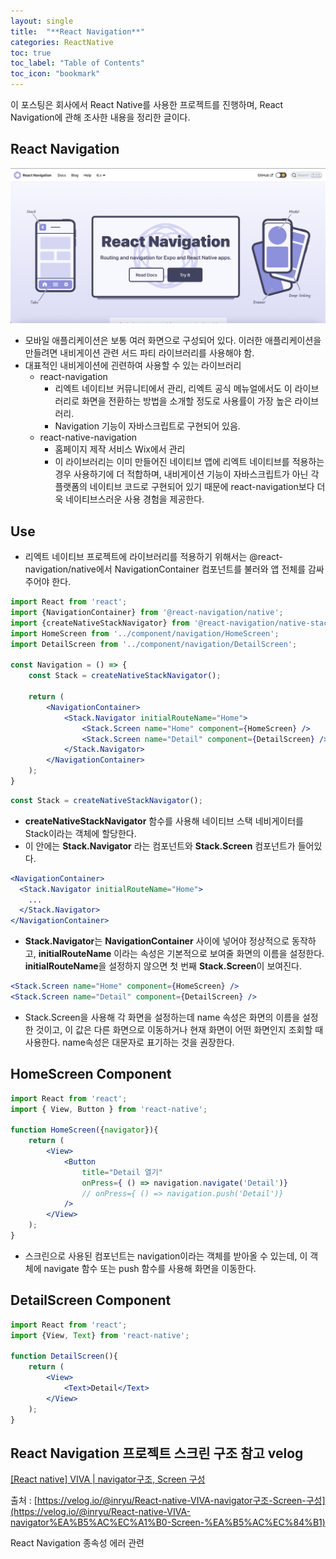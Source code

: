```yaml
---
layout: single
title:  "**React Navigation**"
categories: ReactNative
toc: true
toc_label: "Table of Contents"
toc_icon: "bookmark"
---
```


이 포스팅은 회사에서 React Native를 사용한 프로젝트를 진행하며, 
React Navigation에 관해 조사한 내용을 정리한 글이다. 

## React Navigation

![ReactNavigation1](/assets/images/posts/2022-12-26-React-Navigation/ReactNavigation1.png)

- 모바일 애플리케이션은 보통 여러 화면으로 구성되어 있다. 이러한 애플리케이션을 만들려면 내비게이션 관련 서드 파티 라이브러리를 사용해야 함.
- 대표적인 내비게이션에 괸련하여 사용할 수 있는 라이브러리
  - react-navigation
    - 리엑트 네이티브 커뮤니티에서 관리, 리엑트 공식 메뉴얼에서도 이 라이브러리로 화면을 전환하는 방법을 소개할 정도로 사용률이 가장 높은 라이브러리.
    - Navigation 기능이 자바스크립트로 구현되어 있음.
  - react-native-navigation
    - 홈페이지 제작 서비스 Wix에서 관리
    - 이 라이브러리는 이미 만들어진 네이티브 앱에 리엑트 네이티브를 적용하는 경우 사용하기에 더 적합하며, 내비게이션 기능이 자바스크립트가 아닌 각 플랫폼의 네이티브 코드로 구현되어 있기 때문에 react-navigation보다 더욱 네이티브스러운 사용 경험을 제공한다.

## Use

- 리엑트 네이티브 프로젝트에 라이브러리를 적용하기 위해서는 @react-navigation/native에서 NavigationContainer 컴포넌트를 불러와 앱 전체를 감싸주어야 한다.

```jsx
import React from 'react';
import {NavigationContainer} from '@react-navigation/native';
import {createNativeStackNavigator} from '@react-navigation/native-stack';
import HomeScreen from '../component/navigation/HomeScreen';
import DetailScreen from '../component/navigation/DetailScreen';

const Navigation = () => {
	const Stack = createNativeStackNavigator();

	return (
		<NavigationContainer>
			<Stack.Navigator initialRouteName="Home">
				<Stack.Screen name="Home" component={HomeScreen} />
				<Stack.Screen name="Detail" component={DetailScreen} />
			</Stack.Navigator>
		</NavigationContainer>
	);
}
```

```jsx
const Stack = createNativeStackNavigator();
```

- **createNativeStackNavigator** 함수를 사용해 네이티브 스택 네비게이터를 Stack이라는 객체에 할당한다.
- 이 안에는 **Stack.Navigator** 라는 컴포넌트와 **Stack.Screen** 컴포넌트가 들어있다.

```jsx
<NavigationContainer>
  <Stack.Navigator initialRouteName="Home">
    ...
  </Stack.Navigator>
</NavigationContainer>
```

- **Stack.Navigator**는 **NavigationContainer** 사이에 넣어야 정상적으로 동작하고, **initialRouteName** 이라는 속성은 기본적으로 보여줄 화면의 이름을 설정한다. **initialRouteName**을 설정하지 않으면 첫 번째 **Stack.Screen**이 보여진다.

```jsx
<Stack.Screen name="Home" component={HomeScreen} />
<Stack.Screen name="Detail" component={DetailScreen} />
```

- Stack.Screen을 사용해 각 화면을 설정하는데 name 속성은 화면의 이름을 설정한 것이고, 이 값은 다른 화면으로 이동하거나 현재 화면이 어떤 화면인지 조회할 때 사용한다. name속성은 대문자로 표기하는 것을 권장한다.

## HomeScreen Component

```jsx
import React from 'react';
import { View, Button } from 'react-native';

function HomeScreen({navigator}){
	return (
		<View>
			<Button 
				title="Detail 열기"
				onPress={ () => navigation.navigate('Detail')}
				// onPress={ () => navigation.push('Detail')}
			/>
		</View>
	);
}
```

- 스크린으로 사용된 컴포넌트는 navigation이라는 객체를 받아올 수 있는데, 이 객체에 navigate 함수 또는 push 함수를 사용해 화면을 이동한다.

## DetailScreen Component

```jsx
import React from 'react';
import {View, Text} from 'react-native';

function DetailScreen(){
	return (
		<View>
			<Text>Detail</Text>
		</View>
	);
}
```

## React Navigation 프로젝트 스크린 구조 참고 velog

[[React native] VIVA | navigator구조, Screen 구성](https://velog.io/@inryu/React-native-VIVA-navigator%EA%B5%AC%EC%A1%B0-Screen-%EA%B5%AC%EC%84%B1)

출처 : [https://velog.io/@inryu/React-native-VIVA-navigator구조-Screen-구성](https://velog.io/@inryu/React-native-VIVA-navigator%EA%B5%AC%EC%A1%B0-Screen-%EA%B5%AC%EC%84%B1)

React Navigation 종속성 에러 관련
